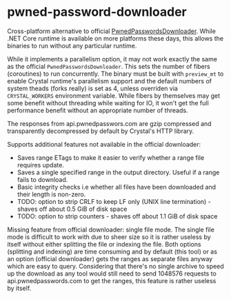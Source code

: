 # pwned-password-downloader

Cross-platform alternative to official [PwnedPasswordsDownloader](https://github.com/HaveIBeenPwned/PwnedPasswordsDownloader). While .NET Core runtime is available on more platforms these days, this allows the binaries to run without any particular runtime.

While it implements a parallelism option, it may not work exactly the same as the official `PwnedPasswordsDownloader`. This sets the number of fibers (coroutines) to run concurrently. The binary must be built with `preview_mt` to enable Crystal runtime's parallelism support and the default numbers of system theads (forks really) is set as 4, unless overriden via `CRYSTAL_WORKERS` environment variable. While fibers by themselves may get some benefit without threading while waiting for IO, it won't get the full performance benefit without an appropriate number of threads.

The responses from api.pwnedpasswors.com are gzip compressed and transparently decompressed by default by Crystal's HTTP library.

Supports additional features not available in the official downloader:

 * Saves range ETags to make it easier to verify whether a range file requires update.
 * Saves a single specified range in the output directory. Useful if a range fails to download.
 * Basic integrity checks i.e whether all files have been downloaded and their length is non-zero.
 * TODO: option to strip CRLF to keep LF only (UNIX line termination) - shaves off about 0.5 GiB of disk space
 * TODO: option to strip counters - shaves off about 1.1 GiB of disk space

Missing feature from official downloader: single file mode. The single file mode is difficult to work with due to sheer size so it is rather useless by itself without either splitting the file or indexing the file. Both options (splitting and indexing) are time consuming and by default (this tool) or as an option (official downloader) gets the ranges as separate files anyway which are easy to query. Considering that there's no single archive to speed up the download as any tool would still need to send 1048576 requests to api.pwnedpasswords.com to get the ranges, this feature is rather useless by itself.
